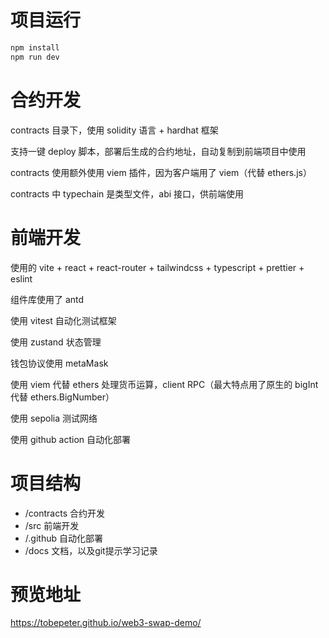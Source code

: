 # 项目运行

```bash
npm install
npm run dev
```

# 合约开发

contracts 目录下，使用 solidity 语言 + hardhat 框架

支持一键 deploy 脚本，部署后生成的合约地址，自动复制到前端项目中使用

contracts 使用额外使用 viem 插件，因为客户端用了 viem（代替 ethers.js）

contracts 中 typechain 是类型文件，abi 接口，供前端使用

# 前端开发

使用的 vite + react + react-router + tailwindcss + typescript + prettier + eslint

组件库使用了 antd

使用 vitest 自动化测试框架

使用 zustand 状态管理

钱包协议使用 metaMask

使用 viem 代替 ethers 处理货币运算，client RPC（最大特点用了原生的 bigInt 代替 ethers.BigNumber）

使用 sepolia 测试网络

使用 github action 自动化部署

# 项目结构

- /contracts 合约开发
- /src 前端开发
- /.github 自动化部署
- /docs 文档，以及git提示学习记录

# 预览地址

https://tobepeter.github.io/web3-swap-demo/
